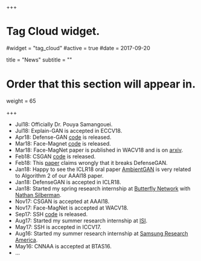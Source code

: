 +++
# Tag Cloud widget.
#widget = "tag_cloud"
#active = true
#date = 2017-09-20

title = "News"
subtitle = ""

# Order that this section will appear in.
weight = 65

+++
- Jul18: Officially Dr. Pouya Samangouei.
- Jul18: Explain-GAN is accepted in ECCV18.
- Apr18: Defense-GAN [code](http://github.com/kabkabm/defensegan) is released.
- Mar18: Face-Magnet [code](http://github.com/po0ya/face-magnet) is released.
- Mar18: Face-MagNet paper is published in WACV18 and is on [arxiv](https://arxiv.org/abs/1803.05258).
- Feb18: CSGAN [code](https://github.com/po0ya/csgan) is released.
- Feb18: This [paper](https://arxiv.org/abs/1802.00420) claims wrongly that it breaks DefenseGAN.
- Jan18: Happy to see the ICLR18 oral paper [AmbientGAN](https://openreview.net/forum?id=Hy7fDog0b) is very related to Algorithm 2 of our AAAI18 paper.
- Jan18: DefenseGAN is accepted in ICLR18.
- Jan18: Started my spring research internship at [Butterfly Network](http://butterflynetwork.com) with [Nathan Silberman](http://nsilberman.com).
- Nov17: CSGAN is accepted at AAAI18.
- Nov17: Face-MagNet is accepted at WACV18.
- Sep17: SSH [code](https://github.com/mahyarnajibi/SSH) is released.
- Aug17: Started my summer research internship at [ISI](https://isi.edu/).
- May17: SSH is accepted in ICCV17.
- Aug16: Started my summer research internship at [Samsung Research America](https://www.sra.samsung.com/).
- May16: CNNAA is accepted at BTAS16.
- ...
